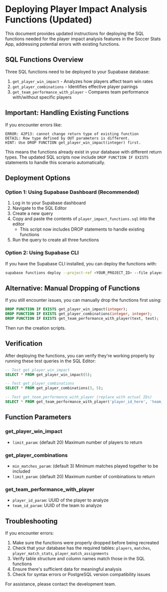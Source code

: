# Deploying Player Impact Analysis Functions (Updated)

This document provides updated instructions for deploying the SQL functions needed for the player impact analysis features in the Soccer Stats App, addressing potential errors with existing functions.

## SQL Functions Overview

Three SQL functions need to be deployed to your Supabase database:

1. `get_player_win_impact` - Analyzes how players affect team win rates
2. `get_player_combinations` - Identifies effective player pairings
3. `get_team_performance_with_player` - Compares team performance with/without specific players

## Important: Handling Existing Functions

If you encounter errors like:
```
ERROR: 42P13: cannot change return type of existing function
DETAIL: Row type defined by OUT parameters is different.
HINT: Use DROP FUNCTION get_player_win_impact(integer) first.
```

This means the functions already exist in your database with different return types. The updated SQL scripts now include `DROP FUNCTION IF EXISTS` statements to handle this scenario automatically.

## Deployment Options

### Option 1: Using Supabase Dashboard (Recommended)

1. Log in to your Supabase dashboard
2. Navigate to the SQL Editor
3. Create a new query
4. Copy and paste the contents of `player_impact_functions.sql` into the editor
   - This script now includes DROP statements to handle existing functions
5. Run the query to create all three functions

### Option 2: Using Supabase CLI

If you have the Supabase CLI installed, you can deploy the functions with:

```bash
supabase functions deploy --project-ref <YOUR_PROJECT_ID> --file player_impact_functions.sql
```

## Alternative: Manual Dropping of Functions

If you still encounter issues, you can manually drop the functions first using:

```sql
DROP FUNCTION IF EXISTS get_player_win_impact(integer);
DROP FUNCTION IF EXISTS get_player_combinations(integer, integer);
DROP FUNCTION IF EXISTS get_team_performance_with_player(text, text);
```

Then run the creation scripts.

## Verification

After deploying the functions, you can verify they're working properly by running these test queries in the SQL Editor:

```sql
-- Test get_player_win_impact
SELECT * FROM get_player_win_impact(5);

-- Test get_player_combinations
SELECT * FROM get_player_combinations(3, 5);

-- Test get_team_performance_with_player (replace with actual IDs)
SELECT * FROM get_team_performance_with_player('player_id_here', 'team_id_here');
```

## Function Parameters

### get_player_win_impact

- `limit_param`: (default 20) Maximum number of players to return

### get_player_combinations

- `min_matches_param`: (default 3) Minimum matches played together to be included
- `limit_param`: (default 20) Maximum number of combinations to return

### get_team_performance_with_player

- `player_id_param`: UUID of the player to analyze
- `team_id_param`: UUID of the team to analyze

## Troubleshooting

If you encounter errors:

1. Make sure the functions were properly dropped before being recreated
2. Check that your database has the required tables: `players`, `matches`, `player_match_stats`, `player_match_assignments`
3. Verify table structure and column names match those in the SQL functions
4. Ensure there's sufficient data for meaningful analysis
5. Check for syntax errors or PostgreSQL version compatibility issues

For assistance, please contact the development team. 